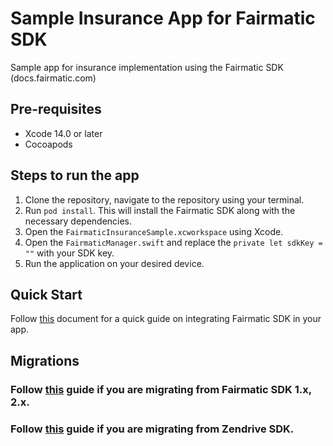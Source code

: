# Sample Insurance App for Fairmatic SDK

Sample app for insurance implementation using the Fairmatic SDK (docs.fairmatic.com)

## Pre-requisites

- Xcode 14.0 or later
- Cocoapods

## Steps to run the app

1. Clone the repository, navigate to the repository using your terminal.
2. Run `pod install`. This will install the Fairmatic SDK along with the necessary dependencies.
3. Open the `FairmaticInsuranceSample.xcworkspace` using Xcode.
4. Open the `FairmaticManager.swift` and replace the `private let sdkKey = ""` with your SDK key.
5. Run the application on your desired device.

## Quick Start

Follow [this]() document for a quick guide on integrating Fairmatic SDK in your app. 

## Migrations

### Follow [this](/migrate_from_older_versions.md) guide if you are migrating from Fairmatic SDK 1.x, 2.x.

### Follow [this](/migrate_from_zendrive.md) guide if you are migrating from Zendrive SDK.

